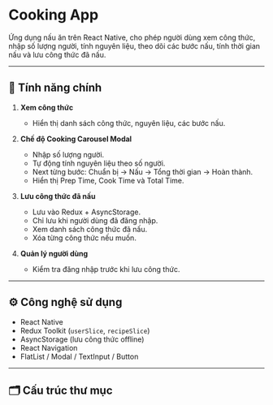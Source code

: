 # Cooking App

Ứng dụng nấu ăn trên React Native, cho phép người dùng xem công thức, nhập số lượng người, tính nguyên liệu, theo dõi các bước nấu, tính thời gian nấu và lưu công thức đã nấu.  

---

## 📌 Tính năng chính

1. **Xem công thức**  
   - Hiển thị danh sách công thức, nguyên liệu, các bước nấu.  

2. **Chế độ Cooking Carousel Modal**  
   - Nhập số lượng người.  
   - Tự động tính nguyên liệu theo số người.  
   - Next từng bước: Chuẩn bị → Nấu → Tổng thời gian → Hoàn thành.  
   - Hiển thị Prep Time, Cook Time và Total Time.  

3. **Lưu công thức đã nấu**  
   - Lưu vào Redux + AsyncStorage.  
   - Chỉ lưu khi người dùng đã đăng nhập.  
   - Xem danh sách công thức đã nấu.  
   - Xóa từng công thức nếu muốn.  

4. **Quản lý người dùng**  
   - Kiểm tra đăng nhập trước khi lưu công thức.  

---

## ⚙️ Công nghệ sử dụng

- React Native  
- Redux Toolkit (`userSlice`, `recipeSlice`)  
- AsyncStorage (lưu công thức offline)  
- React Navigation  
- FlatList / Modal / TextInput / Button  

---

## 🗂️ Cấu trúc thư mục

